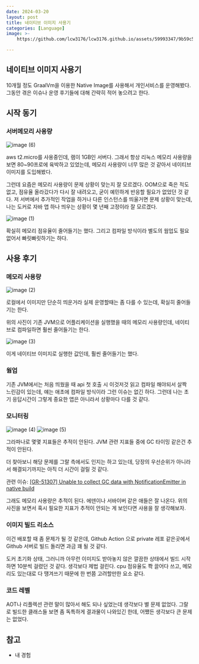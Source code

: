 ```yaml
---
date: 2024-03-20
layout: post
title: 네이티브 이미지 사용기
categories: [Language]
image: >-
    https://github.com/lcw3176/lcw3176.github.io/assets/59993347/9b59c566-5d89-4aa9-bb99-e4a8d9cb5fe2

---
```


## 네이티브 이미지 사용기

10개월 정도 GraalVm을 이용한 Native Image를 사용해서 개인서비스를 운영해봤다.
그동안 겪은 이슈나 운영 후기들에 대해 간략히 적어 놓으려고 한다.

## 시작 동기

### 서버메모리 사용량

![image (6)](https://github.com/lcw3176/lcw3176.github.io/assets/59993347/d8d06594-45e4-42a9-8e11-a76295d23445)

aws t2.micro를 사용중인데, 램이 1GB인 서버다. 그래서 항상 리눅스 메모리 사용량을 보면 80~90프로에 육박하고 있었는데, 메모리 사용량이 너무 많은 것 같아서 네이티브 이미지를 도입해봤다.

그런데 요즘은 메모리 사용량이 문제 상황이 맞는지 잘 모르겠다.
OOM으로 죽은 적도 없고, 점유율 올라갔다가 다시 잘 내려오고, 굳이 예민하게 반응할 필요가 없었던 것 같다. 저 서버에서 추가적인 작업을 하거나 다른 인스턴스를 띄울거면 문제 상황이 맞는데, 나는 도커로 자바 앱 하나 띄우는 상황이 몇 년째 고정이라 잘 모르겠다.

![image (1)](https://github.com/lcw3176/lcw3176.github.io/assets/59993347/35fe8f28-b2f7-41a2-8332-a3366c97499c)

확실히 메모리 점유율이 줄어들기는 했다. 
그리고 컴파일 방식이라 별도의 웜업도 필요없어서 빠릿빠릿하기는 하다. 

## 사용 후기

### 메모리 사용량

![image (2)](https://github.com/lcw3176/lcw3176.github.io/assets/59993347/c36eb6dd-ad45-43a9-9b69-41e499e50d09)

로컬에서 이미지만 단순히 띄운거라 실제 운영할때는 좀 다를 수 있는데, 확실히 줄어들기는 한다.

위의 사진이 기존 JVM으로 어플리케이션을 실행했을 때의 메모리 사용량인데, 네이티브로 컴파일하면 훨씬 줄어들기는 한다.

![image (3)](https://github.com/lcw3176/lcw3176.github.io/assets/59993347/01fed9e7-0e0d-4e30-a11d-1de5bc545dea)

이게 네이티브 이미지로 실행한 값인데, 훨씬 줄어들기는 했다.

### 웜업
기존 JVM에서는 처음 띄웠을 때 api 첫 호출 시 이것저것 읽고 컴파일 해야되서 살짝 느린감이 있는데, 얘는 애초에 컴파일 방식이라 그런 이슈는 없긴 하다. 
그런데 나는 초기 응답시간이 그렇게 중요한 앱은 아니라서 상황마다 다를 것 같다.

### 모니터링

![image (4)](https://github.com/lcw3176/lcw3176.github.io/assets/59993347/325517ae-d16c-4085-b02c-ac846169f562)
![image (5)](https://github.com/lcw3176/lcw3176.github.io/assets/59993347/16df9493-afa5-4609-8158-f9838f09220c)


그라파나로 몇몇 지표들은 추적이 안된다. JVM 관련 지표들 중에 GC 타이밍 같은건 추적이 안된다.

더 찾아보니 해당 문제를 그랄 측에서도 인지는 하고 있는데, 당장의 우선순위가 아니라서 해결되기까지는 아직 더 시간이 걸릴 것 같다. 

관련 이슈: [[GR-51307] Unable to collect GC data with NotificationEmitter in native build](https://github.com/oracle/graal/issues/8237)

그래도 메모리 사용량은 추적이 된다. 에덴이나 서바이버 같은 애들은 잘 나온다.
위의 사진을 보면서 혹시 필요한 지표가 추적이 안되는 게 보인다면 사용을 잘 생각해보자.

### 이미지 빌드 리소스
이건 배포할 때 좀 문제가 될 것 같은데, Github Action 으로 private 레포 같은곳에서 Github 서버로 빌드 돌리면 과금 꽤 될 것 같다. 

도커 초기화 상태, 그러니까 아무런 이미지도 받아놓지 않은 깔끔한 상태에서 빌드 시작하면 10분씩 걸렸던 것 같다. 생각보다 제법 걸린다.
cpu 점유율도 쫙 끌어다 쓰고, 메모리도 있는대로 다 땡겨쓰기 때문에 한 번쯤 고려할만한 요소 같다.

### 코드 레벨

AOT나 리플렉션 관련 말이 많아서 해도 되나 싶었는데 생각보다 별 문제 없었다. 그랄로 빌드한 클래스들 보면 좀 독특하게 결과물이 나와있긴 한데, 어쨌든 생각보다 큰 문제는 없었다. 

## 참고

- 내 경험